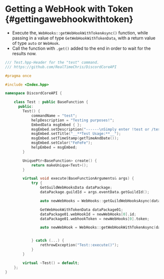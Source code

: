 Getting a WebHook with Token {#gettingawebhookwithtoken}
============
- Execute the, `WebHooks::getWebHookWithTokenAsync()` function, while passing in a value of type `GetWebHookWithTokenData`, with a return value of type `auto` or `WebHook`.
- Call the function with `.get()` added to the end in order to wait for the results now.

```cpp
/// Test.hpp-Header for the "test" command.
/// https://github.com/RealTimeChris/DiscordCoreAPI

#pragma once

#include <Index.hpp>

namespace DiscordCoreAPI {

	class Test : public BaseFunction {
	  public:
		Test() {
			commandName = "test";
			helpDescription = "Testing purposes!";
			EmbedData msgEmbed { };
			msgEmbed.setDescription("------\nSimply enter !test or /test!\n------");
			msgEmbed.setTitle("__**Test Usage:**__");
			msgEmbed.setTimeStamp(getTimeAndDate());
			msgEmbed.setColor("FeFeFe");
			helpEmbed = msgEmbed;
		}

		UniquePtr<BaseFunction> create() {
			return makeUnique<Test>();
		}

		virtual void execute(BaseFunctionArguments& args) {
			try {
				GetGuildWebHooksData dataPackage;
				dataPackage.guildId = args.eventData.getGuildId();

				auto newWebHooks = WebHooks::getGuildWebHooksAsync(dataPackage).get();

				GetWebHookWithTokenData dataPackage01;
				dataPackage01.webHookId = newWebHooks[0].id;
				dataPackage01.webhookToken = newWebHooks[0].token;

				auto newWebHook = WebHooks::getWebHookWithTokenAsync(dataPackage01).get();


			} catch (...) {
				rethrowException("Test::execute()");
			}
		}

		virtual ~Test() = default;
	};
}
```
